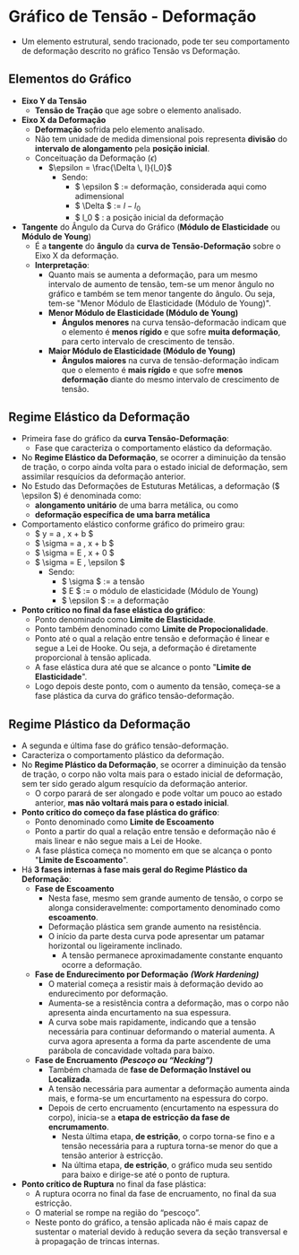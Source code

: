# Gráfico de Tensão - Deformação

- Um elemento estrutural, sendo tracionado, pode ter seu comportamento de deformação descrito no gráfico Tensão vs Deformação.  

## Elementos do Gráfico
- **Eixo Y da Tensão**
    - **Tensão de Tração** que age sobre o elemento analisado.
- **Eixo X da Deformação**
    - **Deformação** sofrida pelo elemento analisado.
    - Não tem unidade de medida dimensional pois representa **divisão** do **intervalo de alongamento** pela **posição inicial**.
    - Conceituação da Deformação ($\epsilon$)
        - $\epsilon = \frac{\Delta \, l}{l_0}$
            - Sendo: 
                - $ \epsilon $ := deformação, considerada aqui como adimensional
                - $ \Delta $ := $l - l_0$
                - $ l_0 $ : a posição inicial da deformação
- **Tangente** do Ângulo da Curva do Gráfico (**Módulo de Elasticidade** ou **Módulo de Young**)
    - É a **tangente** do **ângulo** da **curva de Tensão-Deformação** sobre o Eixo X da deformação.
    - **Interpretação**:
        - Quanto mais se aumenta a deformação, para um mesmo intervalo de aumento de tensão, tem-se um menor ângulo no gráfico e também se tem menor tangente do ângulo. Ou seja, tem-se "Menor Módulo de Elasticidade (Módulo de Young)".
        - **Menor Módulo de Elasticidade (Módulo de Young)**
            - **Ángulos menores** na curva tensão-deformacão indicam que o elemento é **menos rígido** e que sofre **muita deformação**, para certo intervalo de crescimento de tensão. 
        - **Maior Módulo de Elasticidade (Módulo de Young)**
            - **Ângulos maiores** na curva de tensão-deformação indicam que o elemento é **mais rígido** e que sofre **menos deformação** diante do mesmo intervalo de crescimento de tensão. 

## Regime Elástico da Deformação
- Primeira fase do gráfico da **curva Tensão-Deformação**:
    - Fase que caracteriza o comportamento elástico da deformação.
- No **Regime Elástico da Deformação**, se ocorrer a diminuição da tensão de tração, o corpo ainda volta para o estado inicial de deformação, sem assimilar resquícios da deformação anterior.
- No Estudo das Deformações de Estuturas Metálicas, a deformação ($ \epsilon $) é denominada como:
    - **alongamento unitário** de uma barra metálica, ou como
    - **deformação específica de uma barra metálica**
- Comportamento elástico conforme gráfico do primeiro grau:
    - $ y = a \, x + b $ 
    - $ \sigma = a \, x + b $
    - $ \sigma = E \, x + 0 $
    - $ \sigma = E \, \epsilon $
        - Sendo: 
            - $ \sigma $ := a tensão
            - $ E $ := o módulo de elasticidade (Módulo de Young)
            - $ \epsilon $ := a deformação
- **Ponto crítico no final da fase elástica do gráfico**: 
    - Ponto denominado como **Limite de Elasticidade**.
    - Ponto também denominado como **Limite de Propocionalidade**.
    - Ponto até o qual a relação entre tensão e deformação é linear e segue a Lei de Hooke. Ou seja, a deformação é diretamente proporcional à tensão aplicada.
    - A fase elástica dura até que se alcance o ponto "**Limite de Elasticidade**".
    - Logo depois deste ponto, com o aumento da tensão, começa-se a fase plástica da curva do gráfico tensão-deformação.

## Regime Plástico da Deformação
- A segunda e última fase do gráfico tensão-deformação.
- Caracteriza o comportamento plástico da deformação.
- No **Regime Plástico da Deformação**, se ocorrer a diminuição da tensão de tração, o corpo não volta mais para o estado inicial de deformação, sem ter sido gerado algum resquício da deformação anterior. 
    - O corpo parará de ser alongado e pode voltar um pouco ao estado anterior, **mas não voltará mais para o estado inicial**.
- **Ponto crítico do começo da fase plástica do gráfico**:
    - Ponto denominado como **Limite de Escoamento**
    - Ponto a partir do qual a relação entre tensão e deformação não é mais linear e não segue mais a Lei de Hooke.
    - A fase plástica começa no momento em que se alcança o ponto "**Limite de Escoamento**".
- Há **3 fases internas à fase mais geral do Regime Plástico da Deformação**:
    - **Fase de Escoamento**
        - Nesta fase, mesmo sem grande aumento de tensão, o corpo se alonga consideravelmente: comportamento denominado como **escoamento**.
        - Deformação plástica sem grande aumento na resistência.
        - O início da parte desta curva pode apresentar um patamar horizontal ou ligeiramente inclinado.
            - A tensão permanece aproximadamente constante enquanto ocorre a deformação.
    - **Fase de Endurecimento por Deformação** ***(Work Hardening)***
        - O material começa a resistir mais à deformação devido ao endurecimento por deformação.
        - Aumenta-se a resistência contra a deformação, mas o corpo não apresenta ainda encurtamento na sua espessura.
        - A curva sobe mais rapidamente, indicando que a tensão necessária para continuar deformando o material aumenta.
             A curva agora apresenta a forma da parte ascendente de uma parábola de concavidade voltada para baixo.
    - **Fase de Encruamento** ***(Pescoço ou “Necking”)***
        - Também chamada de **fase de Deformação Instável ou Localizada**.
        - A tensão necessária para aumentar a deformação aumenta ainda mais, e forma-se um encurtamento na espessura do corpo.
        - Depois de certo encruamento (encurtamento na espessura do corpo), inicia-se a **etapa de estricção da fase de encrumamento**. 
            - Nesta última etapa, **de estrição**, o corpo torna-se fino e a tensão necessária para a ruptura torna-se menor do que a tensão anterior à estricção.
            - Na última etapa, **de estrição**, o gráfico muda seu sentido para baixo e dirige-se até o ponto de ruptura.
- **Ponto crítico de Ruptura** no final da fase plástica:
    - A ruptura ocorra no final da fase de encruamento, no final da sua estricção.
    - O material se rompe na região do “pescoço”. 
    - Neste ponto do gráfico, a tensão aplicada não é mais capaz de sustentar o material devido à redução severa da seção transversal e à propagação de trincas internas.
